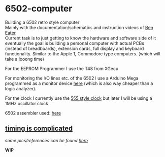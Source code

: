 # 6502-computer  
  
Building a 6502 retro style computer    
Mainly with the documentation/schematics and instruction videos of [Ben Eater](https://www.youtube.com/@BenEater)    
Current task is to just getting to know the hardware and software side of it eventually the goal is building a personal computer with actual PCBs (instead of breadboards), extension cards, full display and keyboard functionality. Similar to the Apple 1, Commodore type computers. (which will take a looong time)      

For the EEPROM Programmer I use the T48 from XGecu
    
For monitoring the I/O lines etc. of the 6502 I use a Arduino Mega programmed as a monitor device [here](6502-monitor/) (which is also way cheaper than a logic analyzer).    

For the clock I currently use the [555 style clock](https://eater.net/schematics/clock.png) but later I will be using a 1MHz oscillator clock     

6502 assembler used: [here](http://www.compilers.de/vasm.html)

[timing is complicated](https://www.youtube.com/watch?v=i_wrxBdXTgM)
---
_some pics/references can be found [here](docs/misc/)_  


**WIP**   
